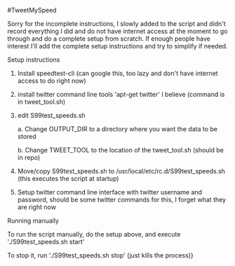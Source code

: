 #TweetMySpeed

Sorry for the incomplete instructions, I slowly added to the script and didn't record everything I did and do not have 
internet access at the moment to go through and do a complete setup from scratch. If enough people have interest I'll add 
the complete setup instructions and try to simplify if needed.

Setup instructions

1. Install speedtest-cli (can google this, too lazy and don't have internet access to do right now)
2. install twitter command line tools 'apt-get twitter' I believe (command is in tweet_tool.sh)
3. edit S99test_speeds.sh

	a. Change OUTPUT_DIR to a directory where you want the data to be stored
	
	b. Change TWEET_TOOL to the location of the tweet_tool.sh (should be in repo)

4. Move/copy S99test_speeds.sh to /usr/local/etc/rc.d/S99test_speeds.sh (this executes the script at startup)
5. Setup twitter command line interface with twitter username and password, should be some twitter commands for this,
I forget what they are right now

Running manually

To run the script manually, do the setup above, and execute './S99test_speeds.sh start' 

To stop it, run './S99test_speeds.sh stop' (just kills the process)}
